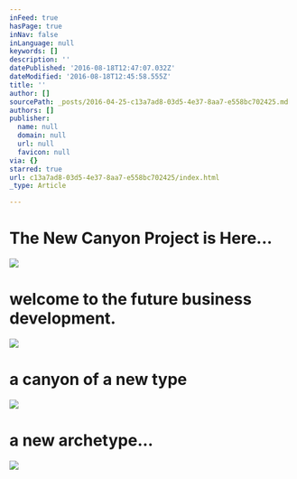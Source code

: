 ```yaml
---
inFeed: true
hasPage: true
inNav: false
inLanguage: null
keywords: []
description: ''
datePublished: '2016-08-18T12:47:07.032Z'
dateModified: '2016-08-18T12:45:58.555Z'
title: ''
author: []
sourcePath: _posts/2016-04-25-c13a7ad8-03d5-4e37-8aa7-e558bc702425.md
authors: []
publisher:
  name: null
  domain: null
  url: null
  favicon: null
via: {}
starred: true
url: c13a7ad8-03d5-4e37-8aa7-e558bc702425/index.html
_type: Article

---
```

# The New Canyon Project is Here...
![](https://the-grid-user-content.s3-us-west-2.amazonaws.com/067ddc12-aae1-4dad-971c-6add3037c6a3.jpg)

# welcome to the future business development.
![](https://the-grid-user-content.s3-us-west-2.amazonaws.com/55b5c18b-eff1-4c07-b250-47aafc73c8c6.jpg)

# a canyon of a new type
![](https://the-grid-user-content.s3-us-west-2.amazonaws.com/78d693ee-8164-4348-848e-a44b4ff2a400.jpg)

# a new archetype...
![](https://the-grid-user-content.s3-us-west-2.amazonaws.com/3ea708f3-4903-4456-a783-5f0fc2441bcd.jpg)